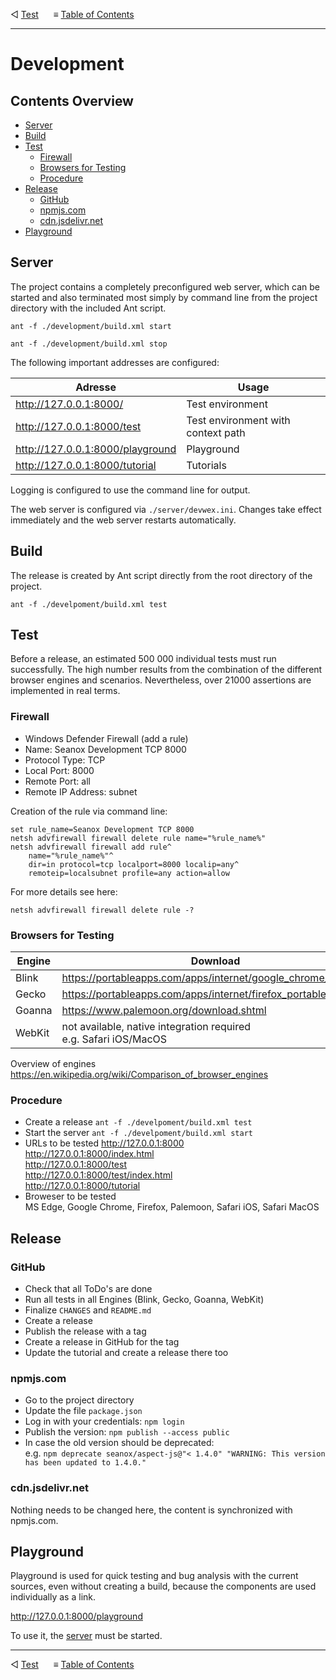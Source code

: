 &#9665; [Test](test.md)
&nbsp;&nbsp;&nbsp;&nbsp; &#8801; [Table of Contents](README.md#development)
- - -

# Development


## Contents Overview

* [Server](#server)
* [Build](#build)
* [Test](#test)
  * [Firewall](#firewall)
  * [Browsers for Testing](#browsers-for-testing)
  * [Procedure](#procedure)
* [Release](#release)
  * [GitHub](#github)
  * [npmjs.com](#npmjscom)
  * [cdn.jsdelivr.net](#cdnjsdelivrnet)
* [Playground](#playground)


## Server

The project contains a completely preconfigured web server, which can be started
and also terminated most simply by command line from the project directory with
the included Ant script.

```
ant -f ./development/build.xml start
```
```
ant -f ./development/build.xml stop
```

The following important addresses are configured:

| Adresse                          | Usage                              |
|----------------------------------|------------------------------------|
| http://127.0.0.1:8000/           | Test environment                   |
| http://127.0.0.1:8000/test       | Test environment with context path |
| http://127.0.0.1:8000/playground | Playground                         |
| http://127.0.0.1:8000/tutorial   | Tutorials                          |

Logging is configured to use the command line for output.

The web server is configured via `./server/devwex.ini`. Changes take effect
immediately and the web server restarts automatically.


## Build

The release is created by Ant script directly from the root directory of the
project.

```
ant -f ./develpoment/build.xml test
```


## Test

Before a release, an estimated 500 000 individual tests must run successfully.
The high number results from the combination of the different browser engines
and scenarios. Nevertheless, over 21000 assertions are implemented in real
terms.


### Firewall
- Windows Defender Firewall (add a rule)
- Name: Seanox Development TCP 8000
- Protocol Type: TCP
- Local Port: 8000
- Remote Port: all
- Remote IP Address: subnet

Creation of the rule via command line:

```
set rule_name=Seanox Development TCP 8000
netsh advfirewall firewall delete rule name="%rule_name%"
netsh advfirewall firewall add rule^
    name="%rule_name%"^
    dir=in protocol=tcp localport=8000 localip=any^
    remoteip=localsubnet profile=any action=allow
```

For more details see here:

```
netsh advfirewall firewall delete rule -?
```

### Browsers for Testing

| Engine | Download                                                            |
| ------ |---------------------------------------------------------------------| 
| Blink  | https://portableapps.com/apps/internet/google_chrome_portable       |
| Gecko  | https://portableapps.com/apps/internet/firefox_portable             |
| Goanna | https://www.palemoon.org/download.shtml                             |
| WebKit | not available, native integration required<br>e.g. Safari iOS/MacOS |

Overview of engines  
https://en.wikipedia.org/wiki/Comparison_of_browser_engines

### Procedure

- Create a release
  `ant -f ./develpoment/build.xml test`
- Start the server
  `ant -f ./develpoment/build.xml start`
- URLs to be tested
  http://127.0.0.1:8000  
  http://127.0.0.1:8000/index.html    
  http://127.0.0.1:8000/test  
  http://127.0.0.1:8000/test/index.html  
  http://127.0.0.1:8000/tutorial  
- Broweser to be tested  
  MS Edge, Google Chrome, Firefox, Palemoon, Safari iOS, Safari MacOS


## Release

### GitHub
- Check that all ToDo's are done
- Run all tests in all Engines (Blink, Gecko, Goanna, WebKit)
- Finalize `CHANGES` and `README.md`
- Create a release
- Publish the release with a tag
- Create a release in GitHub for the tag
- Update the tutorial and create a release there too

### npmjs.com
- Go to the project directory
- Update the file `package.json`
- Log in with your credentials: `npm login`
- Publish the version: `npm publish --access public`
- In case the old version should be deprecated:  
  e.g. `npm deprecate seanox/aspect-js@"< 1.4.0" "WARNING: This version has been updated to 1.4.0."`

### cdn.jsdelivr.net
Nothing needs to be changed here, the content is synchronized with npmjs.com.


## Playground

Playground is used for quick testing and bug analysis with the current sources,
even without creating a build, because the components are used individually as a
link.

http://127.0.0.1:8000/playground

To use it, the [server](#server) must be started.



- - -
&#9665; [Test](test.md)
&nbsp;&nbsp;&nbsp;&nbsp; &#8801; [Table of Contents](README.md#development)

